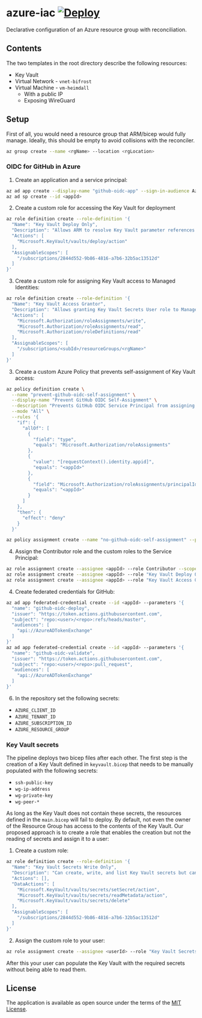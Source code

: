 # azure-iac [![Deploy](https://github.com/skateman/azure-iac/actions/workflows/deploy.yml/badge.svg)](https://github.com/skateman/azure-iac/actions/workflows/deploy.yml)

Declarative configuration of an Azure resource group with reconciliation.

## Contents
The two templates in the root directory describe the following resources:
* Key Vault
* Virtual Network - `vnet-bifrost`
* Virtual Machine - `vm-heimdall`
  * With a public IP
  * Exposing WireGuard

## Setup
First of all, you would need a resource group that ARM/bicep would fully manage. Ideally, this should be empty to avoid collisions with the reconciler.

```sh
az group create --name <rgName> --location <rgLocation>
```

### OIDC for GitHub in Azure
1. Create an application and a service principal:
```sh
az ad app create --display-name "github-oidc-app" --sign-in-audience AzureADMyOrg
az ad sp create --id <appId>
```

2. Create a custom role for accessing the Key Vault for deployment
```sh
az role definition create --role-definition '{
  "Name": "Key Vault Deploy Only",
  "Description": "Allows ARM to resolve Key Vault parameter references during deployment",
  "Actions": [
    "Microsoft.KeyVault/vaults/deploy/action"
  ],
  "AssignableScopes": [
    "/subscriptions/2844d552-9b86-4816-a7b6-32b5ac13512d"
  ]
}'
```

3. Create a custom role for assigning Key Vault access to Managed Identities:
```sh
az role definition create --role-definition '{
  "Name": "Key Vault Access Grantor",
  "Description": "Allows granting Key Vault Secrets User role to Managed Identities only under a Resource Group",
  "Actions": [
    "Microsoft.Authorization/roleAssignments/write",
    "Microsoft.Authorization/roleAssignments/read",
    "Microsoft.Authorization/roleDefinitions/read"
  ],
  "AssignableScopes": [
    "/subscriptions/<subId>/resourceGroups/<rgName>"
  ]
}'
```

3. Create a custom Azure Policy that prevents self-assignment of Key Vault access:
```sh
az policy definition create \
  --name "prevent-github-oidc-self-assignment" \
  --display-name "Prevent GitHub OIDC Self-Assignment" \
  --description "Prevents GitHub OIDC Service Principal from assigning roles to itself" \
  --mode "All" \
  --rules '{
    "if": {
      "allOf": [
        {
          "field": "type",
          "equals": "Microsoft.Authorization/roleAssignments"
        },
        {
          "value": "[requestContext().identity.appid]",
          "equals": "<appId>"
        },
        {
          "field": "Microsoft.Authorization/roleAssignments/principalId",
          "equals": "<appId>"
        }
      ]
    },
    "then": {
      "effect": "deny"
    }
  }'

az policy assignment create --name "no-github-oidc-self-assignment" --policy "prevent-github-oidc-self-assignment" --scope "/subscriptions/<subId>/resourceGroups/<rgName>"
```

4. Assign the Contributor role and the custom roles to the Service Principal:
```sh
az role assignment create --assignee <appId> --role Contributor --scope /subscriptions/<subId>/resourceGroups/<rgName>
az role assignment create --assignee <appId> --role "Key Vault Deploy Only" --scope /subscriptions/<subId>/resourceGroups/<rgName>
az role assignment create --assignee <appId> --role "Key Vault Access Grantor" --scope /subscriptions/<subId>/resourceGroups/<rgName>
```

4. Create federated credentials for GitHub:
```sh
az ad app federated-credential create --id <appId> --parameters '{
  "name": "github-oidc-deploy",
  "issuer": "https://token.actions.githubusercontent.com",
  "subject": "repo:<user>/<repo>:refs/heads/master",
  "audiences": [
    "api://AzureADTokenExchange"
  ]
}'
az ad app federated-credential create --id <appId> --parameters '{
  "name": "github-oidc-validate",
  "issuer": "https://token.actions.githubusercontent.com",
  "subject": "repo:<user>/<repo>:pull_request",
  "audiences": [
    "api://AzureADTokenExchange"
  ]
}'
```

6. In the repository set the following secrets:
* `AZURE_CLIENT_ID`
* `AZURE_TENANT_ID`
* `AZURE_SUBSCRIPTION_ID`
* `AZURE_RESOURCE_GROUP`

### Key Vault secrets
The pipeline deploys two bicep files after each other. The first step is the creation of a Key Vault defined in `keyvault.bicep` that needs to be manually populated with the following secrets:
* `ssh-public-key`
* `wg-ip-address`
* `wg-private-key`
* `wg-peer-*`

As long as the Key Vault does not contain these secrets, the resources defined in the `main.bicep` will fail to deploy. By default, not even the owner of the Resource Group has access to the contents of the Key Vault. Our proposed approach is to create a role that enables the creation but not the reading of secrets and assign it to a user:

1. Create a custom role:
```sh
az role definition create --role-definition '{
  "Name": "Key Vault Secrets Write Only",
  "Description": "Can create, write, and list Key Vault secrets but cannot read secret values",
  "Actions": [],
  "DataActions": [
    "Microsoft.KeyVault/vaults/secrets/setSecret/action",
    "Microsoft.KeyVault/vaults/secrets/readMetadata/action",
    "Microsoft.KeyVault/vaults/secrets/delete"
  ],
  "AssignableScopes": [
    "/subscriptions/2844d552-9b86-4816-a7b6-32b5ac13512d"
  ]
}'
```

2. Assign the custom role to your user:
```sh
az role assignment create --assignee <userId> --role "Key Vault Secrets Write Only" --scope /subscriptions/<subId>/resourceGroups/<rgName>
```

After this your user can populate the Key Vault with the required secrets without being able to read them.

## License
The application is available as open source under the terms of the [MIT License](http://opensource.org/licenses/MIT).
